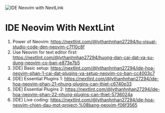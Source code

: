 ![IDE Neovim with NextLink](https://codefun.dev/uploads/post-image-1562497234456.png "IDE NeoVim with NextLint")
# IDE Neovim With NextLint
1. Power of Neovim: https://nextlint.com/@lythanhnhan27294/tu-visual-studio-code-den-neovim-c7f10c8f
2. Use Neovim for text editor first: https://nextlint.com/@lythanhnhan27294/huong-dan-cai-dat-va-su-dung-neovim-co-ban-e873e7b5
3. [IDE] Basic setup: https://nextlint.com/@lythanhnhan27294/ide-hoa-neovim-phan-1-cai-dat-plugins-va-setup-neovim-co-ban-cc4003c7
4. [IDE] Essential Plugins 1: https://nextlint.com/@lythanhnhan27294/ide-hoa-neovim-phan-21-nhung-plugins-can-thiet-c6740e33
5. [IDE] Essential Plugins 2: https://nextlint.com/@lythanhnhan27294/ide-hoa-neovim-phan-22-nhung-plugins-can-thiet-5736024a
5. [IDE] Live coding: https://nextlint.com/@lythanhnhan27294/ide-hoa-neovim-chien-dau-mot-project-%08bang-neovim-f06f3565
